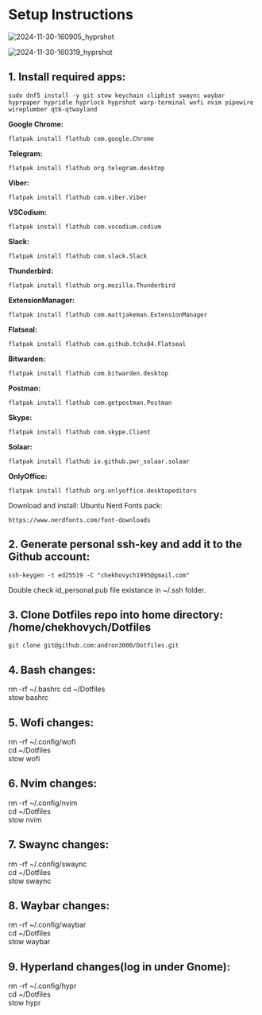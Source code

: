 # Setup Instructions

![2024-11-30-160905_hyprshot](https://github.com/user-attachments/assets/525d6004-a27f-41de-baf3-c961bb1d36f1)

![2024-11-30-160319_hyprshot](https://github.com/user-attachments/assets/c2a715d8-5823-437b-bd6a-cea5085d143e)

## 1. Install required apps:

`sudo dnf5 install -y git stow keychain cliphist swaync waybar hyprpaper hypridle hyprlock hyprshot warp-terminal wofi nvim pipewire wireplumber qt6-qtwayland`

<b>Google Chrome:</b>

`flatpak install flathub com.google.Chrome`

<b>Telegram:</b>

`flatpak install flathub org.telegram.desktop`

<b>Viber:</b>

`flatpak install flathub com.viber.Viber`

<b>VSCodium:</b>

`flatpak install flathub com.vscodium.codium`

<b>Slack:</b>

`flatpak install flathub com.slack.Slack`

<b>Thunderbird:</b>

`flatpak install flathub org.mozilla.Thunderbird`

<b>ExtensionManager:</b>

`flatpak install flathub com.mattjakeman.ExtensionManager`

<b>Flatseal:</b>

`flatpak install flathub com.github.tchx84.Flatseal`

<b>Bitwarden:</b>

`flatpak install flathub com.bitwarden.desktop`

<b>Postman:</b>

`flatpak install flathub com.getpostman.Postman`

<b>Skype:</b>

`flatpak install flathub com.skype.Client`

<b>Solaar:</b>

`flatpak install flathub io.github.pwr_solaar.solaar`

<b>OnlyOffice:</b>

`flatpak install flathub org.onlyoffice.desktopeditors`

Download and install: Ubuntu Nerd Fonts pack:

`https://www.nerdfonts.com/font-downloads`

## 2. Generate personal ssh-key and add it to the Github account:

`ssh-keygen -t ed25519 -C "chekhovych1995@gmail.com"`

Double check id_personal.pub file existance in ~/.ssh folder.

## 3. Clone Dotfiles repo into home directory: /home/chekhovych/Dotfiles

`git clone git@github.com:andron3000/Dotfiles.git`

## 4. Bash changes:

rm -rf ~/.bashrc
cd ~/Dotfiles \
stow bashrc

## 5. Wofi changes:

rm -rf ~/.config/wofi \
cd ~/Dotfiles \
stow wofi

## 6. Nvim changes:

rm -rf ~/.config/nvim \
cd ~/Dotfiles \
stow nvim

## 7. Swaync changes:

rm -rf ~/.config/swaync \
cd ~/Dotfiles \
stow swaync

## 8. Waybar changes:

rm -rf ~/.config/waybar \
cd ~/Dotfiles \
stow waybar

## 9. Hyperland changes(log in under Gnome):

rm -rf ~/.config/hypr \
cd ~/Dotfiles \
stow hypr
